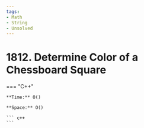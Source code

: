 ```yaml
---
tags:
- Math
- String
- Unsolved
---
```



# 1812. Determine Color of a Chessboard Square

=== "C++"

    **Time:** O()

    **Space:** O()

    ``` c++
    ```